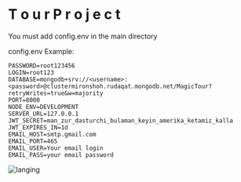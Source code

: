 # T o u r P r o j e c t

You must add config.env in the main directory

config.env Example:

```node
PASSWORD=root123456
LOGIN=root123
DATABASE=mongodb+srv://<username>:<password>@clustermironshoh.rudaqat.mongodb.net/MagicTour?retryWrites=true&w=majority
PORT=8000
NODE_ENV=DEVELOPMENT
SERVER_URL=127.0.0.1
JWT_SECRET=man_zur_dasturchi_bulaman_keyin_amerika_ketamiz_kalla
JWT_EXPIRES_IN=1d
EMAIL_HOST=smtp.gmail.com
EMAIL_PORT=465
EMAIL_USER=Your email login
EMAIL_PASS=your email password
```

![langing](./public/img/landingpage.png)
